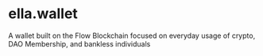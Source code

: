 # ella.wallet
A wallet built on the Flow Blockchain focused on everyday usage of crypto, DAO Membership, and bankless individuals
